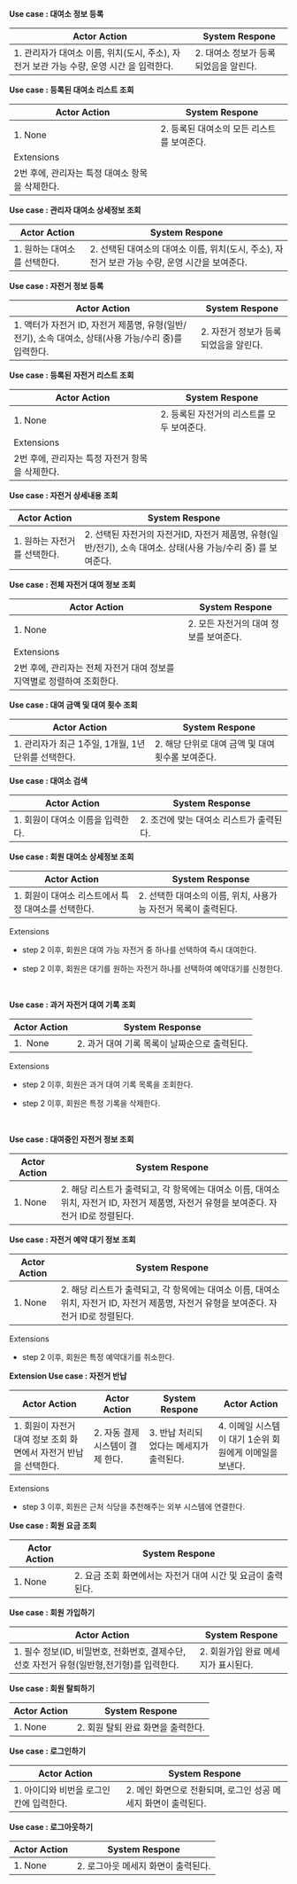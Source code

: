 **Use case :  대여소 정보 등록**

| Actor Action                                            | System Respone         |
| ------------------------------------------------------- | ---------------------- |
| 1. 관리자가 대여소 이름, 위치(도시, 주소), 자전거 보관 가능 수량, 운영 시간 을 입력한다. | 2. 대여소 정보가 등록되었음을 알린다. |

**Use case :  등록된 대여소 리스트 조회**

| Actor Action                 | System Respone            |
| ---------------------------- | ------------------------- |
| 1. None                      | 2. 등록된 대여소의 모든 리스트를 보여준다. |
| Extensions                   |                           |
| 2번 후에, 관리자는 특정 대여소 항목을 삭제한다. |                           |

**Use case :  관리자 대여소 상세정보 조회**

| Actor Action       | System Respone                                             |
| ------------------ | ---------------------------------------------------------- |
| 1.  원하는 대여소를 선택한다. | 2. 선택된 대여소의 대여소 이름, 위치(도시, 주소), 자전거 보관 가능 수량, 운영 시간을 보여준다. |

**Use case : 자전거 정보 등록**

| Actor Action                                                     | System Respone         |
| ---------------------------------------------------------------- | ---------------------- |
| 1. 액터가 자전거 ID, 자전거 제품명, 유형(일반/전기), 소속 대여소, 상태(사용 가능/수리 중)를 입력한다. | 2. 자전거 정보가 등록되었음을 알린다. |

**Use case : 등록된 자전거 리스트 조회**

| Actor Action                 | System Respone            |
| ---------------------------- | ------------------------- |
| 1. None                      | 2. 등록된 자전거의 리스트를 모두 보여준다. |
| Extensions                   |                           |
| 2번 후에, 관리자는 특정 자전거 항목을 삭제한다. |                           |

**Use case : 자전거 상세내용 조회**

| Actor Action      | System Respone                                                         |
| ----------------- | ---------------------------------------------------------------------- |
| 1. 원하는 자전거를 선택한다. | 2.  선택된 자전거의 자전거ID, 자전거 제품명, 유형(일반/전기), 소속 대여소. 상태(사용 가능/수리 중) 를 보여준다. |

**Use case : 전체 자전거 대여 정보 조회**

| Actor Action                              | System Respone          |
| ----------------------------------------- | ----------------------- |
| 1. None                                   | 2. 모든 자전거의 대여 정보를 보여준다. |
| Extensions                                |                         |
| 2번 후에, 관리자는 전체 자전거 대여 정보를 지역별로 정렬하여 조회한다. |                         |

**Use case : 대여 금액 및 대여 횟수 조회**

| Actor Action                      | System Respone                 |
| --------------------------------- | ------------------------------ |
| 1. 관리자가 최근 1주일, 1개월, 1년 단위를 선택한다. | 2. 해당 단위로 대여 금액 및 대여 횟수롤 보여준다. |

**Use case : 대여소 검색**

| Actor Action         | System Response          |
| -------------------- | ------------------------ |
| 1. 회원이 대여소 이름을 입력한다. | 2. 조건에 맞는 대여소 리스트가 출력된다. |

**Use case : 회원 대여소 상세정보 조회**

| Actor Action                   | System Response                        |
| ------------------------------ | -------------------------------------- |
| 1. 회원이 대여소 리스트에서 특정 대여소를 선택한다. | 2. 선택한 대여소의 이름, 위치, 사용가능 자전거 목록이 출력된다. |

Extensions 

- step 2 이후, 회원은 대여 가능 자전거 중 하나를 선택하여 즉시 대여한다.

- step 2 이후, 회원은 대기를 원하는 자전거 하나를 선택하여 예약대기를 신청한다.
  
  </br>

**Use case : 과거 자전거 대여 기록 조회**

| Actor Action | System Response             |
| ------------ | --------------------------- |
| 1.  None     | 2. 과거 대여 기록 목록이 날짜순으로 출력된다. |

Extensions

- step 2 이후, 회원은 과거 대여 기록 목록을 조회한다.

- step 2 이후, 회원은 특정 기록을 삭제한다.
  
  </br>

**Use case : 대여중인 자전거 정보 조회**

| Actor Action | System Respone                                                                       |
| ------------ | ------------------------------------------------------------------------------------ |
| 1. None      | 2. 해당 리스트가 출력되고, 각 항목에는 대여소 이름, 대여소 위치, 자전거 ID, 자전거 제품명, 자전거 유형을 보여준다. 자전거 ID로 정렬된다. |

**Use case : 자전거 예약 대기 정보 조회**

| Actor Action | System Respone                                                                       |
| ------------ | ------------------------------------------------------------------------------------ |
| 1. None      | 2. 해당 리스트가 출력되고, 각 항목에는 대여소 이름, 대여소 위치, 자전거 ID, 자전거 제품명, 자전거 유형을 보여준다. 자전거 ID로 정렬된다. |

Extensions

* step 2 이후, 회원은 특정 예약대기를 취소한다.

**Extension Use case : 자전거 반납**

| Actor Action                           | Actor Action         | System Respone          | Actor Action                      |
| -------------------------------------- | -------------------- | ----------------------- | --------------------------------- |
| 1. 회원이 자전거 대여 정보 조회 화면에서 자전거 반납을 선택한다. | 2. 자동 결제 시스템이 결제 한다. | 3. 반납 처리되었다는 메세지가 출력된다. | 4. 이메일 시스템이 대기 1순위 회원에게 이메일을 보낸다. |

Extensions

* step 3 이후, 회원은 근처 식당을 추천해주는 외부 시스템에 연결한다. 

**Use case : 회원 요금 조회**

| Actor Action | System Respone                       |
| ------------ | ------------------------------------ |
| 1. None      | 2. 요금 조회 화면에서는 자전거 대여 시간 및 요금이 출력된다. |

**Use case : 회원 가입하기**

| Actor Action                                             | System Respone        |
| -------------------------------------------------------- | --------------------- |
| 1. 필수 정보(ID, 비밀번호, 전화번호, 결제수단, 선호 자전거 유형(일반형,전기형)를 입력한다. | 2. 회원가입 완료 메세지가 표시된다. |

**Use case : 회원 탈퇴하기**

| Actor Action | System Respone        |
| ------------ | --------------------- |
| 1. None      | 2. 회원 탈퇴 완료 화면을 출력한다. |

**Use case : 로그인하기**

| Actor Action             | System Respone                        |
| ------------------------ | ------------------------------------- |
| 1. 아이디와 비번을 로그인 칸에 입력한다. | 2. 메인 화면으로 전환되며, 로그인 성공 메세지 화면이 출력된다. |

**Use case : 로그아웃하기**

| Actor Action | System Respone        |
| ------------ | --------------------- |
| 1. None      | 2. 로그아웃 메세지 화면이 출력된다. |